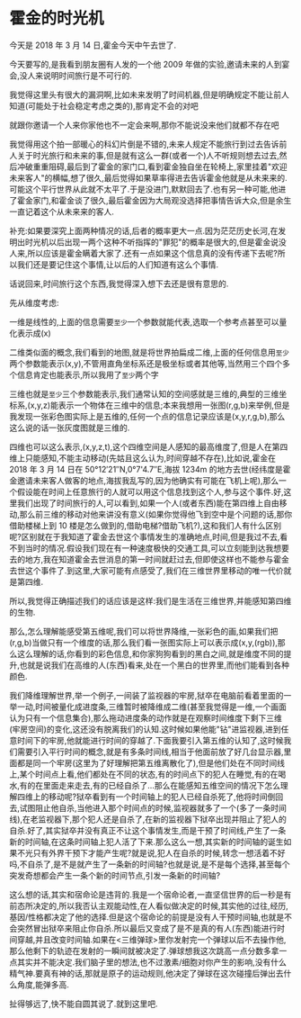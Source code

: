 # 霍金的时光机

今天是 2018 年 3 月 14 日,霍金今天中午去世了.

今天要写的,是我看到朋友圈有人发的一个他 2009 年做的实验,邀请未来的人到宴会,没人来说明时间旅行是不可行的.

我觉得这里头有很大的漏洞啊,比如未来发明了时间机器,但是明确规定不能让前人知道(可能处于社会稳定考虑之类的),那肯定不会的对吧

就跟你邀请一个人来你家他也不一定会来啊,那你不能说没来他们就都不存在吧

我觉得用这个拍一部暖心的科幻片倒是不错的,未来人规定不能旅行到过去告诉前人关于时光旅行和未来的事,但是就有这么一群(或者一个)人不听规则想去过去,然后冲破重重阻碍,最后到了霍金的家门口,看到霍金独自坐在轮椅上,家里挂着"欢迎未来客人"的横幅,想了很久,最后觉得如果草率得进去告诉霍金他就是从未来来的.可能这个平行世界从此就不太平了.于是没进门,默默回去了.也有另一种可能,他进了霍金家门,和霍金谈了很久,最后霍金因为大局观没选择把事情告诉大众,但是余生一直记着这个从未来来的客人.

补充:如果要深究上面两种情况的话,后者的概率更大一点.因为茫茫历史长河,在发明出时光机以后出现一两个这种不听指挥的"罪犯"的概率是很大的,但是霍金说没人来,所以应该是霍金瞒着大家了.还有一点如果这个信息真的没有传递下去呢?所以我们还是要记住这个事情,让以后的人们知道有这么个事情.

话说回来,时间旅行这个东西,我觉得深入想下去还是很有意思的.

先从维度考虑:

一维是线性的,上面的信息需要`至少`一个参数就能代表,选取一个参考点甚至可以量化表示成(x)

二维类似面的概念,我们看到的地图,就是将世界拍扁成二维,上面的任何信息用`至少`两个参数能表示(x,y),不管用直角坐标系还是极坐标或者其他等,当然用三个四个多个信息肯定也能表示,所以我用了`至少`两个字

三维也就是`至少`三个参数能表示,我们通常认知的空间感就是三维的,典型的三维坐标系,(x,y,z)能表示一个物体在三维中的信息;本来我想用一张图(r,g,b)来举例,但是我发现一张彩色图实际上是五维的,任何一个点的信息记录应该是(x,y,r,g,b),那么这么说的话一张灰度图就是三维的.

四维也可以这么表示,(x,y,z,t),这个四维空间是人感知的最高维度了,但是人在第四维上只能感知,不能主动移动(先姑且这么认为,时间穿越不存在),比如说,霍金在 2018 年 3 月 14 日在 50°12′21″N,0°7'4.7″E,海拔 1234m 的地方去世(经纬度是霍金邀请未来客人做客的地点,海拔我乱写的,因为他确实有可能在飞机上呢),那么一个假设能在时间上任意旅行的人就可以用这个信息找到这个人,参与这个事件.好,这里我们出现了时间旅行的人,可以看到,如果一个人(或者东西)能在第四维上自由移动,那么前三维的移动对他来讲没有意义(如果你觉得他飞到空中是个问题的话,那你借助楼梯上到 10 楼是怎么做到的,借助电梯?借助飞机?),这和我们人有什么区别呢?区别就在于我知道了霍金去世这个事情发生的准确地点,时间,但是我过不去,看不到当时的情况.假设我们现在有一种速度极快的交通工具,可以立刻能到达我想要去的地方,我在知道霍金去世消息的第一时间就赶过去,但即使这样也不能参与霍金去世这个事件了.到这里,大家可能有点感受了,我们在三维世界里移动的唯一代价就是第四维.

所以,我觉得正确描述我们的话应该是这样:我们是生活在三维世界,并能感知第四维的生物.

那么,怎么理解能感受第五维呢,我们可以将世界降维,一张彩色的画,如果我们把(r,g,b)当做只有一个维度的话,那么我们看一张图实际上可以表示成(x,y,(rgb)),那么这么理解的话,你看到的彩色信息,和你家狗狗看到的黑白之间,就是维度不同的提升,也就是说我们在高维的人(东西)看来,处在一个黑白的世界里,而他们能看到各种颜色.

我们降维理解世界,举一个例子,一间装了监视器的牢房,狱卒在电脑前看着里面的一举一动,时间被量化成进度条,三维暂时被降维成二维(甚至我觉得是一维,一个画面认为只有一个信息集合),那么拖动进度条的动作就是在观察时间维度下剩下三维(牢房空间)的变化,这还没有脱离我们的认知.这时候如果他能"钻"进监视器,进到任意时间下的牢房,他就能进行时间的穿越了.下面我要引入第五维的认知了,这时候我们需要引入平行时间的概念,就是有多条时间线,相当于他面前放了好几台显示器,里面都是同一个牢房(这里为了好理解把第五维离散化了),但是他们处在不同时间线上,某个时间点上看,他们都处在不同的状态,有的时间点下的犯人在睡觉,有的在喝水,有的在里面走来走去,有的已经自杀了...那么在能感知五维空间的情况下怎么理解四维上的移动呢?狱卒看到有一个时间轴上的犯人已经自杀死了,他将时间倒回去,试图阻止他自杀,当他进入那个时间点的时候,监视器就多了一个(多了一条时间线),在老监视器下,那个犯人还是自杀了,在新的监视器下狱卒出现并阻止了犯人的自杀.好了,其实狱卒并没有真正不让这个事情发生,而是干预了时间线,产生了一条新的时间轴,在这条时间轴上犯人活了下来.那么这么一想,其实新的时间轴的诞生如果不光只有外界干预下才能产生呢?就是说,犯人在自杀的时候,转念一想活着不好吗,不自杀了,是不是就产生了一条新的时间轴?也就是说,是不是每个选择,甚至每个突发奇想都会产生一条个新的时间节点,引发一条新的时间轴?

这么想的话,其实和宿命论是违背的.我是一个宿命论者,一直坚信世界的后一秒是有前态所决定的,所以我否认主观能动性,在人看似做决定的时候,其实他的过往,经历,基因/性格都决定了他的选择.但是这个宿命论的前提是没有人干预时间轴,也就是不会突然冒出狱卒来阻止你自杀.所以最后又变成了是不是真的有人(东西)能进行时间穿越,并且改变时间轴.如果在<三维弹球>里你发射完一个弹球以后不去操作他,那么他剩下的轨迹在发射的一瞬间就被决定了.弹球想我这次跳高一点分数多拿一点其实并不能决定.我们脑子里的想法,也不过激素/细胞对你产生的影响,没有什么精气神.要真有神的话,那就是原子的运动规则,他决定了弹球在这次碰撞后弹出去什么角度,能弹多高.

扯得够远了,快不能自圆其说了.就到这里吧.
